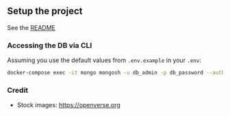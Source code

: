 

## Setup the project

See the [README](README.md)

### Accessing the DB via CLI

Assuming you use the default values from `.env.example` in your `.env`:

```bash
docker-compose exec -it mongo mongosh -u db_admin -p db_password --authenticationDatabase admin
```


### Credit
- Stock images: https://openverse.org